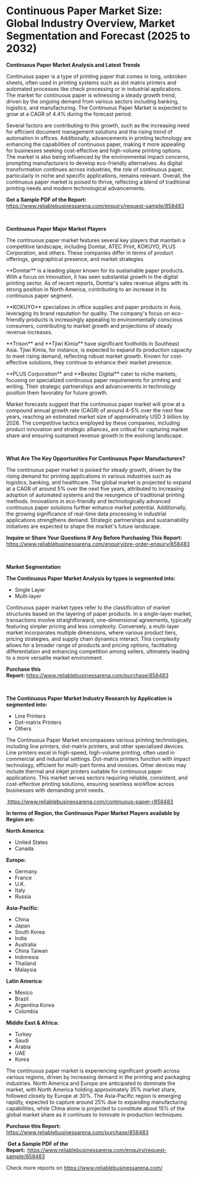 <p><h1>Continuous Paper Market Size: Global Industry Overview, Market Segmentation and Forecast (2025 to 2032)</h1></p><p><strong>Continuous Paper Market Analysis and Latest Trends</strong></p>
<p><p>Continuous paper is a type of printing paper that comes in long, unbroken sheets, often used in printing systems such as dot matrix printers and automated processes like check processing or in industrial applications. The market for continuous paper is witnessing a steady growth trend, driven by the ongoing demand from various sectors including banking, logistics, and manufacturing. The Continuous Paper Market is expected to grow at a CAGR of 4.4% during the forecast period.</p><p>Several factors are contributing to this growth, such as the increasing need for efficient document management solutions and the rising trend of automation in offices. Additionally, advancements in printing technology are enhancing the capabilities of continuous paper, making it more appealing for businesses seeking cost-effective and high-volume printing options. The market is also being influenced by the environmental impact concerns, prompting manufacturers to develop eco-friendly alternatives. As digital transformation continues across industries, the role of continuous paper, particularly in niche and specific applications, remains relevant. Overall, the continuous paper market is poised to thrive, reflecting a blend of traditional printing needs and modern technological advancements.</p></p>
<p><strong>Get a Sample PDF of the Report:&nbsp;</strong> <a href="https://www.reliablebusinessarena.com/enquiry/request-sample/858483?utm_campaign=2136&utm_medium=2&utm_source=Github&utm_content=ia&utm_term=05022025&utm_id=continuous-paper">https://www.reliablebusinessarena.com/enquiry/request-sample/858483</a></p>
<p>&nbsp;</p>
<p><strong>Continuous Paper Major Market Players</strong></p>
<p><p>The continuous paper market features several key players that maintain a competitive landscape, including Domtar, ATEC Print, KOKUYO, PLUS Corporation, and others. These companies differ in terms of product offerings, geographical presence, and market strategies.</p><p>**Domtar** is a leading player known for its sustainable paper products. With a focus on innovation, it has seen substantial growth in the digital printing sector. As of recent reports, Domtar's sales revenue aligns with its strong position in North America, contributing to an increase in its continuous paper segment.</p><p>**KOKUYO** specializes in office supplies and paper products in Asia, leveraging its brand reputation for quality. The company's focus on eco-friendly products is increasingly appealing to environmentally conscious consumers, contributing to market growth and projections of steady revenue increases.</p><p>**Trison** and **Tjiwi Kimia** have significant footholds in Southeast Asia. Tjiwi Kimia, for instance, is expected to expand its production capacity to meet rising demand, reflecting robust market growth. Known for cost-effective solutions, they continue to enhance their market presence.</p><p>**PLUS Corporation** and **Bestec Digital** cater to niche markets, focusing on specialized continuous paper requirements for printing and writing. Their strategic partnerships and advancements in technology position them favorably for future growth.</p><p>Market forecasts suggest that the continuous paper market will grow at a compound annual growth rate (CAGR) of around 4-5% over the next few years, reaching an estimated market size of approximately USD 3 billion by 2026. The competitive tactics employed by these companies, including product innovation and strategic alliances, are critical for capturing market share and ensuring sustained revenue growth in the evolving landscape.</p></p>
<p>&nbsp;</p>
<p><strong>What Are The Key Opportunities For Continuous Paper Manufacturers?</strong></p>
<p><p>The continuous paper market is poised for steady growth, driven by the rising demand for printing applications in various industries such as logistics, banking, and healthcare. The global market is projected to expand at a CAGR of around 5% over the next five years, attributed to increasing adoption of automated systems and the resurgence of traditional printing methods. Innovations in eco-friendly and technologically advanced continuous paper solutions further enhance market potential. Additionally, the growing significance of real-time data processing in industrial applications strengthens demand. Strategic partnerships and sustainability initiatives are expected to shape the market's future landscape.</p></p>
<p><strong>Inquire or Share Your Questions If Any Before Purchasing This Report:</strong> <a href="https://www.reliablebusinessarena.com/enquiry/pre-order-enquiry/858483?utm_campaign=2136&utm_medium=2&utm_source=Github&utm_content=ia&utm_term=05022025&utm_id=continuous-paper">https://www.reliablebusinessarena.com/enquiry/pre-order-enquiry/858483</a></p>
<p>&nbsp;</p>
<p><strong>Market Segmentation</strong></p>
<p><strong>The Continuous Paper Market Analysis by types is segmented into:</strong></p>
<p><ul><li>Single Layer</li><li>Multi-layer</li></ul></p>
<p><p>Continuous paper market types refer to the classification of market structures based on the layering of paper products. In a single-layer market, transactions involve straightforward, one-dimensional agreements, typically featuring simpler pricing and less complexity. Conversely, a multi-layer market incorporates multiple dimensions, where various product tiers, pricing strategies, and supply chain dynamics interact. This complexity allows for a broader range of products and pricing options, facilitating differentiation and enhancing competition among sellers, ultimately leading to a more versatile market environment.</p></p>
<p><strong>Purchase this Report:&nbsp;</strong><a href="https://www.reliablebusinessarena.com/purchase/858483?utm_campaign=2136&utm_medium=2&utm_source=Github&utm_content=ia&utm_term=05022025&utm_id=continuous-paper">https://www.reliablebusinessarena.com/purchase/858483</a></p>
<p>&nbsp;</p>
<p><strong>The Continuous Paper Market Industry Research by Application is segmented into:</strong></p>
<p><ul><li>Line Printers</li><li>Dot-matrix Printers</li><li>Others</li></ul></p>
<p><p>The Continuous Paper Market encompasses various printing technologies, including line printers, dot-matrix printers, and other specialized devices. Line printers excel in high-speed, high-volume printing, often used in commercial and industrial settings. Dot-matrix printers function with impact technology, efficient for multi-part forms and invoices. Other devices may include thermal and inkjet printers suitable for continuous paper applications. This market serves sectors requiring reliable, consistent, and cost-effective printing solutions, ensuring seamless workflow across businesses with demanding print needs.</p></p>
<p><a href="https://www.reliablebusinessarena.com/continuous-paper-r858483?utm_campaign=2136&utm_medium=2&utm_source=Github&utm_content=ia&utm_term=05022025&utm_id=continuous-paper">&nbsp;https://www.reliablebusinessarena.com/continuous-paper-r858483</a></p>
<p><strong>In terms of Region, the Continuous Paper Market Players available by Region are:</strong></p>
<p>
    <p> <strong> North America: </strong>
        <ul>
            <li>United States</li>
            <li>Canada</li>
        </ul>
        </p> 
    <p> <strong> Europe: </strong>
        <ul>
            <li>Germany</li>
            <li>France</li>
            <li>U.K.</li>
            <li>Italy</li>
            <li>Russia</li>
        </ul>
        </p> 
    <p> <strong> Asia-Pacific: </strong>
        <ul>
            <li>China</li>
            <li>Japan</li>
            <li>South Korea</li>
            <li>India</li>
            <li>Australia</li>
            <li>China Taiwan</li>
            <li>Indonesia</li>
            <li>Thailand</li>
            <li>Malaysia</li>
        </ul>
        </p> 
    <p> <strong> Latin America: </strong>
        <ul>
            <li>Mexico</li>
            <li>Brazil</li>
            <li>Argentina Korea</li>
            <li>Colombia</li>
        </ul>
        </p> 
    <p> <strong> Middle East & Africa: </strong>
        <ul>
            <li>Turkey</li>
            <li>Saudi</li>
            <li>Arabia</li>
            <li>UAE</li>
            <li>Korea</li>
        </ul>
    </p>
    </p>
<p><p>The continuous paper market is experiencing significant growth across various regions, driven by increasing demand in the printing and packaging industries. North America and Europe are anticipated to dominate the market, with North America holding approximately 35% market share, followed closely by Europe at 30%. The Asia-Pacific region is emerging rapidly, expected to capture around 25% due to expanding manufacturing capabilities, while China alone is projected to constitute about 15% of the global market share as it continues to innovate in production techniques.</p></p>
<p><strong>Purchase this Report: </strong><a href="https://www.reliablebusinessarena.com/purchase/858483?utm_campaign=2136&utm_medium=2&utm_source=Github&utm_content=ia&utm_term=05022025&utm_id=continuous-paper">https://www.reliablebusinessarena.com/purchase/858483</a></p>
<p>&nbsp;<strong>Get a Sample PDF of the Report:&nbsp;&nbsp;</strong><a href="https://www.reliablebusinessarena.com/enquiry/request-sample/858483?utm_campaign=2136&utm_medium=2&utm_source=Github&utm_content=ia&utm_term=05022025&utm_id=continuous-paper">https://www.reliablebusinessarena.com/enquiry/request-sample/858483</a></p>
<p><strong></strong></p>
<p>Check more reports on <a href="https://www.reliablebusinessarena.com/?utm_campaign=2136&utm_medium=2&utm_source=Github&utm_content=ia&utm_term=05022025&utm_id=continuous-paper">https://www.reliablebusinessarena.com/</a></p>